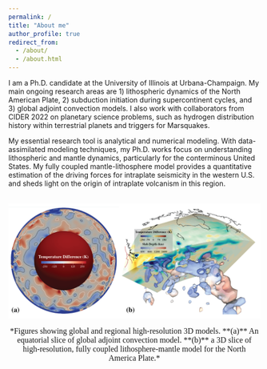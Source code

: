 ```yaml
---
permalink: /
title: "About me"
author_profile: true
redirect_from: 
  - /about/
  - /about.html
---
```

I am a Ph.D. candidate at the University of Illinois at Urbana-Champaign. My main ongoing research areas are 1) lithospheric dynamics of the North American Plate, 2) subduction initiation during supercontinent cycles, and 3) global adjoint convection models. I also work with collaborators from CIDER 2022 on planetary science problems, such as hydrogen distribution history within terrestrial planets and triggers for Marsquakes.

My essential research tool is analytical and numerical modeling. With data-assimilated modeling techniques, my Ph.D. works focus on understanding lithospheric and mantle dynamics, particularly for the conterminous United States. My fully coupled mantle-lithosphere model provides a quantitative estimation of the driving forces for intraplate seismicity in the western U.S. and sheds light on the origin of intraplate volcanism in this region.

<p align="center">
<br/><img src='/images/Composite_fig.png'>
</p>

<p style="text-align: center;">
<span style="font-family:Times; font-size:12pt;">*Figures showing global and regional high-resolution 3D models. **(a)** An equatorial slice of global adjoint convection model. **(b)** a 3D slice of high-resolution, fully coupled lithosphere-mantle model for the North America Plate.*</span>
</p>
